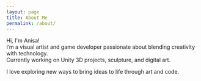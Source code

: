 ```yaml
---
layout: page
title: About Me
permalink: /about/
---
```


Hi, I'm Anisa!  
I’m a visual artist and game developer passionate about blending creativity with technology.  
Currently working on Unity 3D projects, sculpture, and digital art.  

I love exploring new ways to bring ideas to life through art and code.
